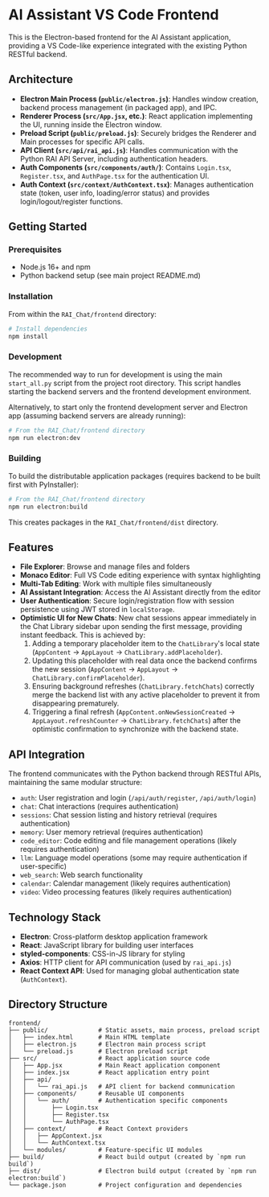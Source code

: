 # AI Assistant VS Code Frontend

This is the Electron-based frontend for the AI Assistant application, providing a VS Code-like experience integrated with the existing Python RESTful backend.

## Architecture

- **Electron Main Process (`public/electron.js`)**: Handles window creation, backend process management (in packaged app), and IPC.
- **Renderer Process (`src/App.jsx`, etc.)**: React application implementing the UI, running inside the Electron window.
- **Preload Script (`public/preload.js`)**: Securely bridges the Renderer and Main processes for specific API calls.
- **API Client (`src/api/rai_api.js`)**: Handles communication with the Python RAI API Server, including authentication headers.
- **Auth Components (`src/components/auth/`)**: Contains `Login.tsx`, `Register.tsx`, and `AuthPage.tsx` for the authentication UI.
- **Auth Context (`src/context/AuthContext.tsx`)**: Manages authentication state (token, user info, loading/error status) and provides login/logout/register functions.

## Getting Started

### Prerequisites

- Node.js 16+ and npm
- Python backend setup (see main project README.md)

### Installation

From within the `RAI_Chat/frontend` directory:
```bash
# Install dependencies
npm install
```

### Development

The recommended way to run for development is using the main `start_all.py` script from the project root directory. This script handles starting the backend servers and the frontend development environment.

Alternatively, to start only the frontend development server and Electron app (assuming backend servers are already running):
```bash
# From the RAI_Chat/frontend directory
npm run electron:dev
```

### Building

To build the distributable application packages (requires backend to be built first with PyInstaller):
```bash
# From the RAI_Chat/frontend directory
npm run electron:build
```
This creates packages in the `RAI_Chat/frontend/dist` directory.

## Features

- **File Explorer**: Browse and manage files and folders
- **Monaco Editor**: Full VS Code editing experience with syntax highlighting
- **Multi-Tab Editing**: Work with multiple files simultaneously
- **AI Assistant Integration**: Access the AI Assistant directly from the editor
- **User Authentication**: Secure login/registration flow with session persistence using JWT stored in `localStorage`.
- **Optimistic UI for New Chats**: New chat sessions appear immediately in the Chat Library sidebar upon sending the first message, providing instant feedback. This is achieved by:
    1.  Adding a temporary placeholder item to the `ChatLibrary`'s local state (`AppContent` -> `AppLayout` -> `ChatLibrary.addPlaceholder`).
    2.  Updating this placeholder with real data once the backend confirms the new session (`AppContent` -> `AppLayout` -> `ChatLibrary.confirmPlaceholder`).
    3.  Ensuring background refreshes (`ChatLibrary.fetchChats`) correctly merge the backend list with any active placeholder to prevent it from disappearing prematurely.
    4.  Triggering a final refresh (`AppContent.onNewSessionCreated` -> `AppLayout.refreshCounter` -> `ChatLibrary.fetchChats`) after the optimistic confirmation to synchronize with the backend state.

## API Integration

The frontend communicates with the Python backend through RESTful APIs, maintaining the same modular structure:

- `auth`: User registration and login (`/api/auth/register`, `/api/auth/login`)
- `chat`: Chat interactions (requires authentication)
- `sessions`: Chat session listing and history retrieval (requires authentication)
- `memory`: User memory retrieval (requires authentication)
- `code_editor`: Code editing and file management operations (likely requires authentication)
- `llm`: Language model operations (some may require authentication if user-specific)
- `web_search`: Web search functionality
- `calendar`: Calendar management (likely requires authentication)
- `video`: Video processing features (likely requires authentication)

## Technology Stack

- **Electron**: Cross-platform desktop application framework
- **React**: JavaScript library for building user interfaces
- **styled-components**: CSS-in-JS library for styling
- **Axios**: HTTP client for API communication (used by `rai_api.js`)
- **React Context API**: Used for managing global authentication state (`AuthContext`).
## Directory Structure

```
frontend/
├── public/              # Static assets, main process, preload script
│   ├── index.html       # Main HTML template
│   ├── electron.js      # Electron main process script
│   └── preload.js       # Electron preload script
├── src/                 # React application source code
│   ├── App.jsx          # Main React application component
│   ├── index.jsx        # React application entry point
│   ├── api/
│   │   └── rai_api.js   # API client for backend communication
│   ├── components/      # Reusable UI components
│   │   └── auth/        # Authentication specific components
│   │       ├── Login.tsx
│   │       ├── Register.tsx
│   │       └── AuthPage.tsx
│   ├── context/         # React Context providers
│   │   ├── AppContext.jsx
│   │   └── AuthContext.tsx
│   └── modules/         # Feature-specific UI modules
├── build/               # React build output (created by `npm run build`)
├── dist/                # Electron build output (created by `npm run electron:build`)
└── package.json         # Project configuration and dependencies
```
